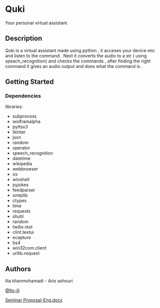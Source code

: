 # Quki

Your personal virtual assistant 



## Description

Quki is a virtual assistant made using python , it acceses your device mic  and listen to the command . Next it converts the audio to a str ( using speach_recognition) and checks the commands , after finding the right command it gives an audio output and does what the command is .

## Getting Started

### Dependencies

libraries: 
* subprocess
* wolframalpha
* pyttsx3
*  tkinter
*  json
*  random
*  operator
*  speech_recognition 
*  datetime
*  wikipedia
*  webbrowser
*  os
*  winshell
* pyjokes
* feedparser
* smtplib
* ctypes
* time
* requests
* shutil
* random
* twilio.rest 
* clint.textui 
* ecapture 
* bs4 
* win32com.client 
* urllib.request 


## Authors

Ilia khanmohamadi - Ario ashouri

[@Its-ili](https://github.com/Its-ili)

[Seminar Proposal-Eng.docx](https://github.com/Its-ili/Quki/files/10226877/Seminar.Proposal-Eng.docx)
